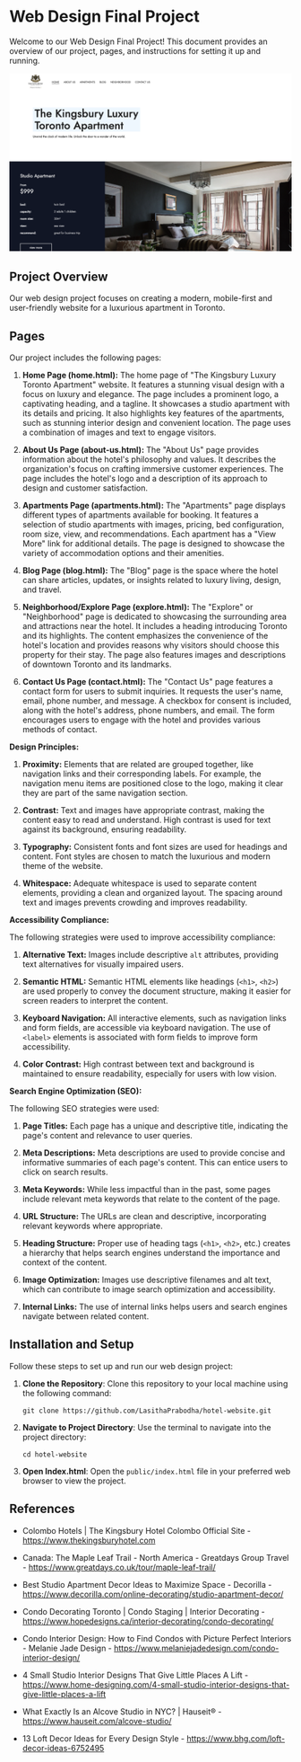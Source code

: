 # Web Design Final Project

Welcome to our Web Design Final Project! This document provides an overview of our project, pages, and instructions for setting it up and running.

![Home page](Sample.png)

## Project Overview

Our web design project focuses on creating a modern, mobile-first and user-friendly website for a luxurious apartment in Toronto.

## Pages

Our project includes the following pages:

1. **Home Page (home.html):**
   The home page of "The Kingsbury Luxury Toronto Apartment" website. It features a stunning visual design with a focus on luxury and elegance. The page includes a prominent logo, a captivating heading, and a tagline. It showcases a studio apartment with its details and pricing. It also highlights key features of the apartments, such as stunning interior design and convenient location. The page uses a combination of images and text to engage visitors.

2. **About Us Page (about-us.html):**
   The "About Us" page provides information about the hotel's philosophy and values. It describes the organization's focus on crafting immersive customer experiences. The page includes the hotel's logo and a description of its approach to design and customer satisfaction.

3. **Apartments Page (apartments.html):**
   The "Apartments" page displays different types of apartments available for booking. It features a selection of studio apartments with images, pricing, bed configuration, room size, view, and recommendations. Each apartment has a "View More" link for additional details. The page is designed to showcase the variety of accommodation options and their amenities.

4. **Blog Page (blog.html):**
   The "Blog" page is the space where the hotel can share articles, updates, or insights related to luxury living, design, and travel. 

5. **Neighborhood/Explore Page (explore.html):**
   The "Explore" or "Neighborhood" page is dedicated to showcasing the surrounding area and attractions near the hotel. It includes a heading introducing Toronto and its highlights. The content emphasizes the convenience of the hotel's location and provides reasons why visitors should choose this property for their stay. The page also features images and descriptions of downtown Toronto and its landmarks.

6. **Contact Us Page (contact.html):**
   The "Contact Us" page features a contact form for users to submit inquiries. It requests the user's name, email, phone number, and message. A checkbox for consent is included, along with the hotel's address, phone numbers, and email. The form encourages users to engage with the hotel and provides various methods of contact.

**Design Principles:**

1. **Proximity:** Elements that are related are grouped together, like navigation links and their corresponding labels. For example, the navigation menu items are positioned close to the logo, making it clear they are part of the same navigation section.

2. **Contrast:** Text and images have appropriate contrast, making the content easy to read and understand. High contrast is used for text against its background, ensuring readability.

3. **Typography:** Consistent fonts and font sizes are used for headings and content. Font styles are chosen to match the luxurious and modern theme of the website.

4. **Whitespace:** Adequate whitespace is used to separate content elements, providing a clean and organized layout. The spacing around text and images prevents crowding and improves readability.

**Accessibility Compliance:**

The following strategies were used to improve accessibility compliance:

1. **Alternative Text:** Images include descriptive `alt` attributes, providing text alternatives for visually impaired users.

2. **Semantic HTML:** Semantic HTML elements like headings (`<h1>`, `<h2>`) are used properly to convey the document structure, making it easier for screen readers to interpret the content.

3. **Keyboard Navigation:** All interactive elements, such as navigation links and form fields, are accessible via keyboard navigation. The use of `<label>` elements is associated with form fields to improve form accessibility.

4. **Color Contrast:** High contrast between text and background is maintained to ensure readability, especially for users with low vision.

**Search Engine Optimization (SEO):**

The following SEO strategies were used:

1. **Page Titles:** Each page has a unique and descriptive title, indicating the page's content and relevance to user queries.

2. **Meta Descriptions:** Meta descriptions are used to provide concise and informative summaries of each page's content. This can entice users to click on search results.

3. **Meta Keywords:** While less impactful than in the past, some pages include relevant meta keywords that relate to the content of the page.

4. **URL Structure:** The URLs are clean and descriptive, incorporating relevant keywords where appropriate.

5. **Heading Structure:** Proper use of heading tags (`<h1>`, `<h2>`, etc.) creates a hierarchy that helps search engines understand the importance and context of the content.

6. **Image Optimization:** Images use descriptive filenames and alt text, which can contribute to image search optimization and accessibility.

7. **Internal Links:** The use of internal links helps users and search engines navigate between related content.

## Installation and Setup

Follow these steps to set up and run our web design project:

1. **Clone the Repository**: Clone this repository to your local machine using the following command:
   
   ```
   git clone https://github.com/LasithaPrabodha/hotel-website.git 
   ```

2. **Navigate to Project Directory**: Use the terminal to navigate into the project directory:

   ```
   cd hotel-website
   ```

3. **Open Index.html**: Open the `public/index.html` file in your preferred web browser to view the project.

## References

- Colombo Hotels | The Kingsbury Hotel Colombo Official Site - https://www.thekingsburyhotel.com

- Canada: The Maple Leaf Trail - North America - Greatdays Group Travel - https://www.greatdays.co.uk/tour/maple-leaf-trail/

- Best Studio Apartment Decor Ideas to Maximize Space - Decorilla - https://www.decorilla.com/online-decorating/studio-apartment-decor/

- Condo Decorating Toronto | Condo Staging | Interior Decorating - https://www.hopedesigns.ca/interior-decorating/condo-decorating/

- Condo Interior Design: How to Find Condos with Picture Perfect Interiors - Melanie Jade Design - https://www.melaniejadedesign.com/condo-interior-design/

- 4 Small Studio Interior Designs That Give Little Places A Lift - https://www.home-designing.com/4-small-studio-interior-designs-that-give-little-places-a-lift

- What Exactly Is an Alcove Studio in NYC? | Hauseit® - https://www.hauseit.com/alcove-studio/

- 13 Loft Decor Ideas for Every Design Style - https://www.bhg.com/loft-decor-ideas-6752495
